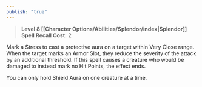 ```yaml
---
publish: "true"
---
```

> **Level 8 [[Character Options/Abilities/Splendor/index|Splendor]] Spell**
> **Recall Cost:** 2

Mark a Stress to cast a protective aura on a target within Very Close range. When the target marks an Armor Slot, they reduce the severity of the attack by an additional threshold. If this spell causes a creature who would be damaged to instead mark no Hit Points, the effect ends.

You can only hold Shield Aura on one creature at a time.
